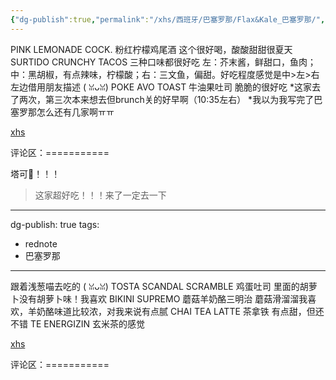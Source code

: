 ```yaml
---
{"dg-publish":true,"permalink":"/xhs/西班牙/巴塞罗那/Flax&Kale_巴塞罗那/","tags":["rednote","巴塞罗那"],"created":"2025-03-17T22:07:31.590+08:00","updated":"2025-03-20T22:46:14.738+08:00"}
---
```


 

PINK LEMONADE COCK. 粉红柠檬鸡尾酒 这个很好喝，酸酸甜甜很夏天
SURTIDO CRUNCHY TACOS 三种口味都很好吃 左：芥末酱，鲜甜口，鱼肉；中：黑胡椒，有点辣味，柠檬酸；右：三文鱼，偏甜。好吃程度感觉是中>左>右 左边借用朋友描述 ( ꈍᴗꈍ)
POKE AVO TOAST 牛油果吐司 脆脆的很好吃
*这家去了两次，第三次本来想去但brunch关的好早啊（10:35左右）
*我以为我写完了巴塞罗那怎么还有几家啊ㅠㅠ

[xhs](https://www.xiaohongshu.com/explore/64af1b180000000035009e52?xsec_token=ABj1PG4v3xVOeEBfG9FP7lhH73xNV-EQKYwe58NL2-x98=&xsec_source=pc_user)

评论区：===========

塔可🌮️！！！

> 这家超好吃！！！来了一定去一下
---
dg-publish: true
tags:
  - rednote
  - 巴塞罗那
---
 

跟着浅葱喵去吃的 ( ꈍᴗꈍ)
TOSTA SCANDAL SCRAMBLE 鸡蛋吐司 里面的胡萝卜没有胡萝卜味！我喜欢
BIKINI SUPREMO 蘑菇羊奶酪三明治 蘑菇滑溜溜我喜欢，羊奶酪味道比较浓，对我来说有点腻
CHAI TEA LATTE 茶拿铁 有点甜，但还不错
TE ENERGIZIN 玄米茶的感觉

[xhs](https://www.xiaohongshu.com/explore/64a833ad00000000310094ae?xsec_token=ABPlpWW_Sbjmy5k7ImJYC_z2FKV8wI1V95bREd2hbDdE0=&xsec_source=pc_user)

评论区：===========

